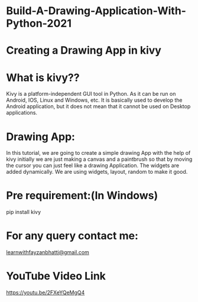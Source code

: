 # Build-A-Drawing-Application-With-Python-2021

# Creating a Drawing App in kivy

# What is kivy??
Kivy is a platform-independent GUI tool in Python. As it can be run on Android, IOS, Linux and Windows, etc. It is basically used to develop the Android application, but it does not mean that it cannot be used on Desktop applications.
# Drawing App:
In this tutorial, we are going to create a simple drawing App with the help of kivy initially we are just making a canvas and a paintbrush so that by moving the cursor you can just feel like a drawing Application.
The widgets are added dynamically. We are using widgets, layout, random to make it good.

# Pre requirement:(In Windows)
pip install kivy 



# For any query contact me:
learnwithfayzanbhatti@gmail.com


# YouTube Video Link
https://youtu.be/2FXeYQeMgQ4
